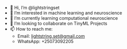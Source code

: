 - 👋 Hi, I’m @lightstringset
- 👀 I’m interested in machine learning and neuroscience
- 🌱 I’m currently learning computational neuroscience
- 💞️ I’m looking to collaborate on TinyML Projects
- 📫 How to reach me:
  - Email: lightstring.set@gmail.com
  - WhatsApp: +25073092205

<!---
lightstringset/lightstringset is a ✨ special ✨ repository because its `README.md` (this file) appears on your GitHub profile.
You can click the Preview link to take a look at your changes.
--->
